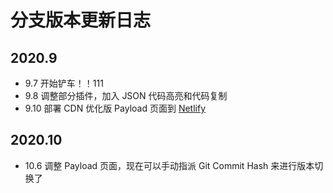# 分支版本更新日志

## 2020.9

- 9.7 开始铲车！！111
- 9.8 调整部分插件，加入 JSON 代码高亮和代码复制
- 9.10 部署 CDN 优化版 Payload 页面到 [Netlify](https://ctdwiki.netlify.app/)

## 2020.10

- 10.6 调整 Payload 页面，现在可以手动指派 Git Commit Hash 来进行版本切换了